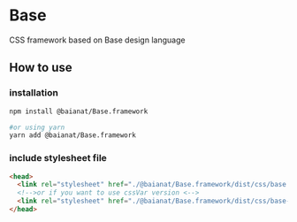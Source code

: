 # Base

CSS framework based on Base design language

## How to use

### installation

```bash
npm install @baianat/Base.framework

#or using yarn
yarn add @baianat/Base.framework
```

### include stylesheet file

``` html
<head>
  <link rel="stylesheet" href="./@baianat/Base.framework/dist/css/base.css">
  <!-->or if you want to use cssVar version <-->
  <link rel="stylesheet" href="./@baianat/Base.framework/dist/css/base-cssvar.css">
</head>
```